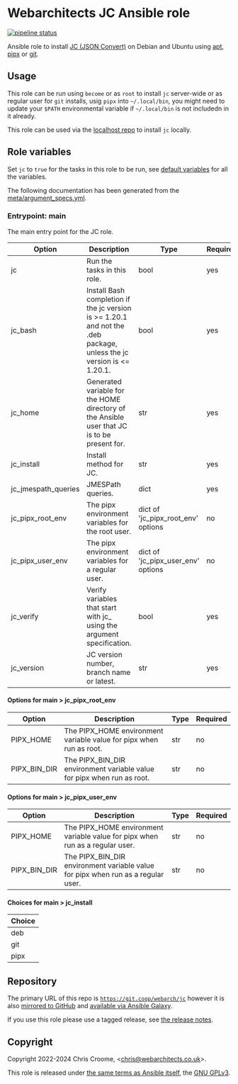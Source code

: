 # Webarchitects JC Ansible role

[![pipeline status](https://git.coop/webarch/jc/badges/main/pipeline.svg)](https://git.coop/webarch/jc/-/commits/main)

Ansible role to install [JC (JSON Convert)](https://github.com/kellyjonbrazil/jc) on Debian and Ubuntu using [apt](https://github.com/kellyjonbrazil/jc/releases), [pipx](https://pypi.org/project/jc/) or [git](https://github.com/kellyjonbrazil/jc).

## Usage

This role can be run using `become` or as `root` to install `jc` server-wide or as regular user for `git` installs, usig `pipx` into `~/.local/bin`, you might need to update your `$PATH` environmental variable if `~/.local/bin` is not includedn in it already.

This role can be used via the [localhost repo](https://git.coop/webarch/localhost) to install `jc` locally.

## Role variables

Set `jc` to `true` for the tasks in this role to be run, see [default variables](defaults/main.yml) for all the variables.

The following documentation has been generated from the [meta/argument_specs.yml](meta/argument_specs.yml).

### Entrypoint: main

The main entry point for the JC role.

|Option|Description|Type|Required|
|---|---|---|---|
| jc | Run the tasks in this role. | bool | yes |
| jc_bash | Install Bash completion if the jc version is >= 1.20.1 and not the .deb package, unless the jc version is <= 1.20.1. | bool | yes |
| jc_home | Generated variable for the HOME directory of the Ansible user that JC is to be present for. | str | yes |
| jc_install | Install method for JC. | str | yes |
| jc_jmespath_queries | JMESPath queries. | dict | yes |
| jc_pipx_root_env | The pipx environment variables for the root user. | dict of 'jc_pipx_root_env' options | no |
| jc_pipx_user_env | The pipx environment variables for a regular user. | dict of 'jc_pipx_user_env' options | no |
| jc_verify | Verify variables that start with jc_ using the argument specification. | bool | yes |
| jc_version | JC version number, branch name or latest. | str | yes |

#### Options for main > jc_pipx_root_env

|Option|Description|Type|Required|
|---|---|---|---|
| PIPX_HOME | The PIPX_HOME environment variable value for pipx when run as root. | str | no |
| PIPX_BIN_DIR | The PIPX_BIN_DIR environment variable value for pipx when run as root. | str | no |

#### Options for main > jc_pipx_user_env

|Option|Description|Type|Required|
|---|---|---|---|
| PIPX_HOME | The PIPX_HOME environment variable value for pipx when run as a regular user. | str | no |
| PIPX_BIN_DIR | The PIPX_BIN_DIR environment variable value for pipx when run as a regular user. | str | no |

#### Choices for main > jc_install

|Choice|
|---|
| deb |
| git |
| pipx |

## Repository

The primary URL of this repo is [`https://git.coop/webarch/jc`](https://git.coop/webarch/jc) however it is also [mirrored to GitHub](https://github.com/webarch-coop/ansible-role-jc) and [available via Ansible Galaxy](https://galaxy.ansible.com/chriscroome/jc).

If you use this role please use a tagged release, see [the release notes](https://git.coop/webarch/jc/-/releases).

## Copyright

Copyright 2022-2024 Chris Croome, &lt;[chris@webarchitects.co.uk](mailto:chris@webarchitects.co.uk)&gt;.

This role is released under [the same terms as Ansible itself](https://github.com/ansible/ansible/blob/devel/COPYING), the [GNU GPLv3](LICENSE).
